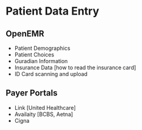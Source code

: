 # Patient Data Entry

## OpenEMR

- Patient Demographics
- Patient Choices
- Guradian Information
- Insurance Data [how to read the insurance card]
- ID Card scanning and upload

## Payer Portals

- Link [United Healthcare]
- Availaity [BCBS, Aetna]
- Cigna